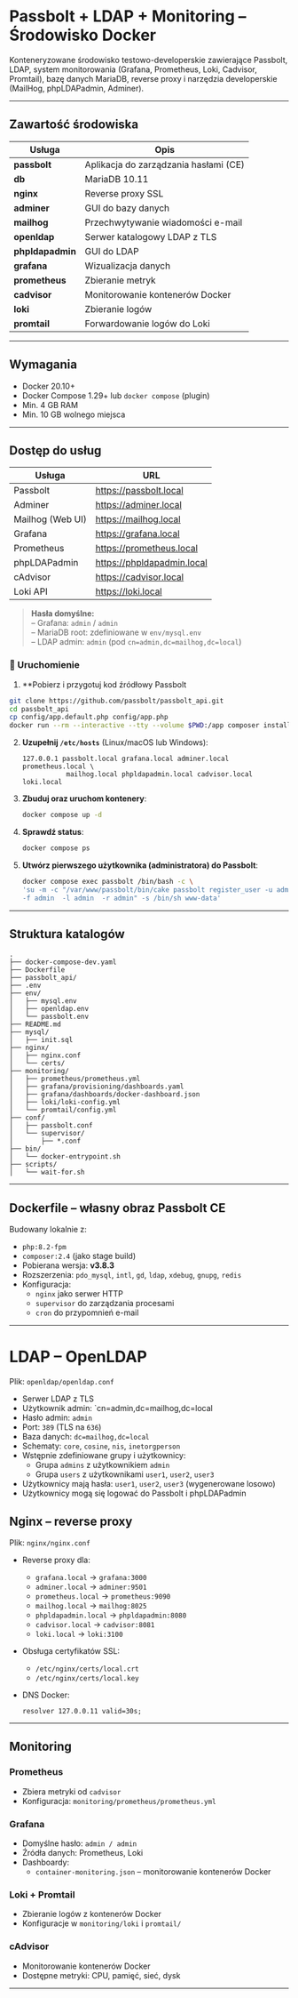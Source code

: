 # Passbolt + LDAP + Monitoring – Środowisko Docker

Konteneryzowane środowisko testowo-developerskie zawierające Passbolt, LDAP, system monitorowania (Grafana, Prometheus, Loki, Cadvisor, Promtail), bazę danych MariaDB, reverse proxy i narzędzia developerskie (MailHog, phpLDAPadmin, Adminer).

---

## Zawartość środowiska

| Usługa         | Opis                                      |
|----------------|-------------------------------------------|
| **passbolt**   | Aplikacja do zarządzania hasłami (CE)     |
| **db**         | MariaDB 10.11                             |
| **nginx**      | Reverse proxy SSL                         |
| **adminer**    | GUI do bazy danych                        |
| **mailhog**    | Przechwytywanie wiadomości e-mail         |
| **openldap**   | Serwer katalogowy LDAP z TLS              |
| **phpldapadmin** | GUI do LDAP                             |
| **grafana**    | Wizualizacja danych                       |
| **prometheus** | Zbieranie metryk                          |
| **cadvisor**   | Monitorowanie kontenerów Docker           |
| **loki**       | Zbieranie logów                           |
| **promtail**   | Forwardowanie logów do Loki               |


---

##  Wymagania

- Docker 20.10+
- Docker Compose 1.29+ lub `docker compose` (plugin)
- Min. 4 GB RAM
- Min. 10 GB wolnego miejsca

---


## Dostęp do usług

| Usługa           | URL                              |
|------------------|-----------------------------------|
| Passbolt         | https://passbolt.local           |
| Adminer          | https://adminer.local             |
| Mailhog (Web UI) | https://mailhog.local             |
| Grafana          | https://grafana.local             |
| Prometheus       | https://prometheus.local          |
| phpLDAPadmin     | https://phpldapadmin.local        |
| cAdvisor         | https://cadvisor.local            |
| Loki API         | https://loki.local               |


> **Hasła domyślne:**  
> – Grafana: `admin` / `admin`  
> – MariaDB root: zdefiniowane w `env/mysql.env`  
> – LDAP admin: `admin` (pod `cn=admin,dc=mailhog,dc=local`)

### 🚀 Uruchomienie
1. **Pobierz i przygotuj kod źródłowy Passbolt

  ```bash
  git clone https://github.com/passbolt/passbolt_api.git
  cd passbolt_api
  cp config/app.default.php config/app.php
  docker run --rm --interactive --tty --volume $PWD:/app composer install --ignore-platform-reqs
  ```

2. **Uzupełnij `/etc/hosts`** (Linux/macOS lub Windows):

    ```text
    127.0.0.1 passbolt.local grafana.local adminer.local prometheus.local \
               mailhog.local phpldapadmin.local cadvisor.local loki.local
    ```


3. **Zbuduj oraz uruchom kontenery**:

    ```bash
    docker compose up -d
    ```

4. **Sprawdź status**:

    ```bash
    docker compose ps
    ```

5. **Utwórz pierwszego użytkownika (administratora) do Passbolt**:
    
    ```bash
    docker compose exec passbolt /bin/bash -c \
    'su -m -c "/var/www/passbolt/bin/cake passbolt register_user -u admin@passbolt.local \
    -f admin  -l admin  -r admin" -s /bin/sh www-data'
    ```
---

## Struktura katalogów

```
.
├── docker-compose-dev.yaml
├── Dockerfile
├── passbolt_api/
├── .env
├── env/
│   ├── mysql.env
│   ├── openldap.env
│   └── passbolt.env
├── README.md
├── mysql/
│   ├── init.sql
├── nginx/
│   ├── nginx.conf
│   └── certs/
├── monitoring/
│   ├── prometheus/prometheus.yml
│   ├── grafana/provisioning/dashboards.yaml
│   ├── grafana/dashboards/docker-dashboard.json
│   ├── loki/loki-config.yml
│   └── promtail/config.yml
├── conf/
│   ├── passbolt.conf
│   └── supervisor/
│       ├── *.conf
├── bin/
│   └── docker-entrypoint.sh
├── scripts/
│   └── wait-for.sh
```

---

## Dockerfile – własny obraz Passbolt CE

Budowany lokalnie z:

- `php:8.2-fpm`
- `composer:2.4` (jako stage build)
- Pobierana wersja: **v3.8.3**
- Rozszerzenia: `pdo_mysql`, `intl`, `gd`, `ldap`, `xdebug`, `gnupg`, `redis`
- Konfiguracja:
  - `nginx` jako serwer HTTP
  - `supervisor` do zarządzania procesami
  - `cron` do przypomnień e-mail

---

# LDAP – OpenLDAP
Plik: `openldap/openldap.conf`
- Serwer LDAP z TLS
- Użytkownik admin: `cn=admin,dc=mailhog,dc=local
- Hasło admin: `admin`
- Port: `389` (TLS na `636`)
- Baza danych: `dc=mailhog,dc=local`
- Schematy: `core`, `cosine`, `nis`, `inetorgperson`
- Wstępnie zdefiniowane grupy i użytkownicy:
  - Grupa `admins` z użytkownikiem `admin`
  - Grupa `users` z użytkownikami `user1`, `user2`, `user3`
- Użytkownicy mają hasła: `user1`, `user2`, `user3` (wygenerowane losowo)
- Użytkownicy mogą się logować do Passbolt i phpLDAPadmin


## Nginx – reverse proxy

Plik: `nginx/nginx.conf`

- Reverse proxy dla:
  - `grafana.local` → `grafana:3000`
  - `adminer.local` → `adminer:9501`
  - `prometheus.local` → `prometheus:9090`
  - `mailhog.local` → `mailhog:8025`
  - `phpldapadmin.local` → `phpldapadmin:8080`
  - `cadvisor.local` → `cadvisor:8081`
  - `loki.local` → `loki:3100`

- Obsługa certyfikatów SSL:
  - `/etc/nginx/certs/local.crt`
  - `/etc/nginx/certs/local.key`
- DNS Docker:
  ```nginx
  resolver 127.0.0.11 valid=30s;
  ```

---

## Monitoring

### Prometheus
- Zbiera metryki od `cadvisor`
- Konfiguracja: `monitoring/prometheus/prometheus.yml`

### Grafana
- Domyślne hasło: `admin / admin`
- Źródła danych: Prometheus, Loki
- Dashboardy:
  - `container-monitoring.json` – monitorowanie kontenerów Docker

### Loki + Promtail
- Zbieranie logów z kontenerów Docker
- Konfiguracje w `monitoring/loki` i `promtail/`

### cAdvisor
- Monitorowanie kontenerów Docker
- Dostępne metryki: CPU, pamięć, sieć, dysk
---
